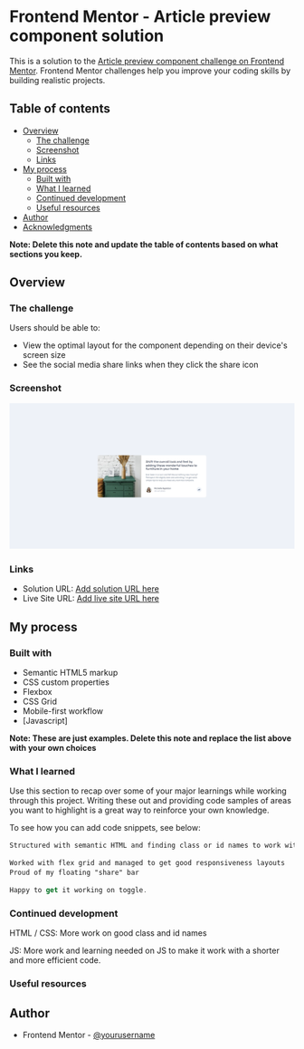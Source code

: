 # Frontend Mentor - Article preview component solution

This is a solution to the [Article preview component challenge on Frontend Mentor](https://www.frontendmentor.io/challenges/article-preview-component-dYBN_pYFT). Frontend Mentor challenges help you improve your coding skills by building realistic projects.

## Table of contents

-   [Overview](#overview)
    -   [The challenge](#the-challenge)
    -   [Screenshot](#screenshot)
    -   [Links](#links)
-   [My process](#my-process)
    -   [Built with](#built-with)
    -   [What I learned](#what-i-learned)
    -   [Continued development](#continued-development)
    -   [Useful resources](#useful-resources)
-   [Author](#author)
-   [Acknowledgments](#acknowledgments)

**Note: Delete this note and update the table of contents based on what sections you keep.**

## Overview

### The challenge

Users should be able to:

-   View the optimal layout for the component depending on their device's screen size
-   See the social media share links when they click the share icon

### Screenshot

![](./design/article-preview-component-screenshot.png)

### Links

-   Solution URL: [Add solution URL here](https://github.com/Arnotts33/Frontend-Mentor-Challenges/tree/main/article-preview-component-master)
-   Live Site URL: [Add live site URL here](https://arnotts33.github.io/Frontend-Mentor-Challenges/article-preview-component-master/)

## My process

### Built with

-   Semantic HTML5 markup
-   CSS custom properties
-   Flexbox
-   CSS Grid
-   Mobile-first workflow
-   [Javascript]

**Note: These are just examples. Delete this note and replace the list above with your own choices**

### What I learned

Use this section to recap over some of your major learnings while working through this project. Writing these out and providing code samples of areas you want to highlight is a great way to reinforce your own knowledge.

To see how you can add code snippets, see below:

```html
Structured with semantic HTML and finding class or id names to work with JS
```

```css
Worked with flex grid and managed to get good responsiveness layouts
Proud of my floating "share" bar
```

```js
Happy to get it working on toggle.
```

### Continued development

HTML / CSS: More work on good class and id names

JS: More work and learning needed on JS to make it work with a shorter and more efficient code.

### Useful resources

## Author

-   Frontend Mentor - [@yourusername](https://www.frontendmentor.io/profile/Arnotts33)
